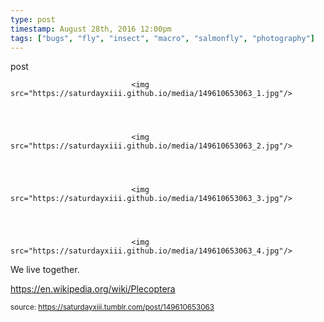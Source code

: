 ```yaml
---
type: post
timestamp: August 28th, 2016 12:00pm
tags: ["bugs", "fly", "insect", "macro", "salmonfly", "photography"]
---
```

post


                               <img src="https://saturdayxiii.github.io/media/149610653063_1.jpg"/>
                           

                                                                                                                           

                               <img src="https://saturdayxiii.github.io/media/149610653063_2.jpg"/>
                           

                                                                                                                           

                               <img src="https://saturdayxiii.github.io/media/149610653063_3.jpg"/>
                           

                                                                                                                           

                               <img src="https://saturdayxiii.github.io/media/149610653063_4.jpg"/>
                           

                                                                                                                      
We live together.

<a href="https://en.wikipedia.org/wiki/Plecoptera" target="_blank">https://en.wikipedia.org/wiki/Plecoptera</a><br/>
 
                                    
                
                
                
                
                                
<small>source: https://saturdayxiii.tumblr.com/post/149610653063</small>